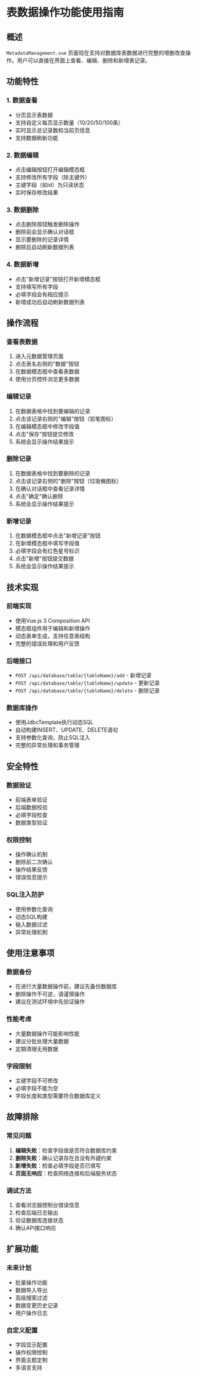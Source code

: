 # 表数据操作功能使用指南

## 概述

`MetadataManagement.vue` 页面现在支持对数据库表数据进行完整的增删改查操作。用户可以直接在界面上查看、编辑、删除和新增表记录。

## 功能特性

### 1. 数据查看
- 分页显示表数据
- 支持自定义每页显示数量（10/20/50/100条）
- 实时显示总记录数和当前页信息
- 支持数据刷新功能

### 2. 数据编辑
- 点击编辑按钮打开编辑模态框
- 支持修改所有字段（除主键外）
- 主键字段（如id）为只读状态
- 实时保存修改结果

### 3. 数据删除
- 点击删除按钮触发删除操作
- 删除前会显示确认对话框
- 显示要删除的记录详情
- 删除后自动刷新数据列表

### 4. 数据新增
- 点击"新增记录"按钮打开新增模态框
- 支持填写所有字段
- 必填字段会有相应提示
- 新增成功后自动刷新数据列表

## 操作流程

### 查看表数据
1. 进入元数据管理页面
2. 点击表名右侧的"数据"按钮
3. 在数据模态框中查看表数据
4. 使用分页控件浏览更多数据

### 编辑记录
1. 在数据表格中找到要编辑的记录
2. 点击该记录右侧的"编辑"按钮（铅笔图标）
3. 在编辑模态框中修改字段值
4. 点击"保存"按钮提交修改
5. 系统会显示操作结果提示

### 删除记录
1. 在数据表格中找到要删除的记录
2. 点击该记录右侧的"删除"按钮（垃圾桶图标）
3. 在确认对话框中查看记录详情
4. 点击"确定"确认删除
5. 系统会显示操作结果提示

### 新增记录
1. 在数据模态框中点击"新增记录"按钮
2. 在新增模态框中填写字段值
3. 必填字段会有红色星号标识
4. 点击"新增"按钮提交数据
5. 系统会显示操作结果提示

## 技术实现

### 前端实现
- 使用Vue.js 3 Composition API
- 模态框组件用于编辑和新增操作
- 动态表单生成，支持任意表结构
- 完整的错误处理和用户反馈

### 后端接口
- `POST /api/database/table/{tableName}/add` - 新增记录
- `POST /api/database/table/{tableName}/update` - 更新记录
- `POST /api/database/table/{tableName}/delete` - 删除记录

### 数据库操作
- 使用JdbcTemplate执行动态SQL
- 自动构建INSERT、UPDATE、DELETE语句
- 支持参数化查询，防止SQL注入
- 完整的异常处理和事务管理

## 安全特性

### 数据验证
- 前端表单验证
- 后端数据校验
- 必填字段检查
- 数据类型验证

### 权限控制
- 操作确认机制
- 删除前二次确认
- 操作结果反馈
- 错误信息提示

### SQL注入防护
- 使用参数化查询
- 动态SQL构建
- 输入数据过滤
- 异常处理机制

## 使用注意事项

### 数据备份
- 在进行大量数据操作前，建议先备份数据库
- 删除操作不可逆，请谨慎操作
- 建议在测试环境中先验证操作

### 性能考虑
- 大量数据操作可能影响性能
- 建议分批处理大量数据
- 定期清理无用数据

### 字段限制
- 主键字段不可修改
- 必填字段不能为空
- 字段长度和类型需要符合数据库定义

## 故障排除

### 常见问题
1. **编辑失败**：检查字段值是否符合数据库约束
2. **删除失败**：确认记录存在且没有外键约束
3. **新增失败**：检查必填字段是否已填写
4. **页面无响应**：检查网络连接和后端服务状态

### 调试方法
1. 查看浏览器控制台错误信息
2. 检查后端日志输出
3. 验证数据库连接状态
4. 确认API接口响应

## 扩展功能

### 未来计划
- 批量操作功能
- 数据导入导出
- 高级搜索过滤
- 数据变更历史记录
- 用户操作日志

### 自定义配置
- 字段显示配置
- 操作权限控制
- 界面主题定制
- 多语言支持 